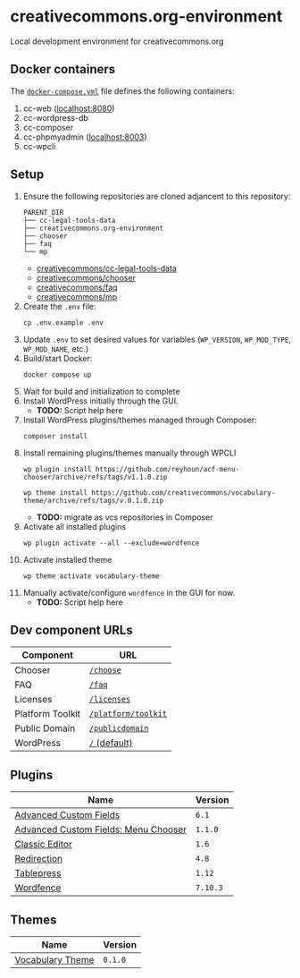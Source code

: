 # creativecommons.org-environment

Local development environment for creativecommons.org


## Docker containers

The [`docker-compose.yml`](docker-comose.yml) file defines the following
containers:

1. cc-web ([localhost:8080](http://localhost:8080/))
2. cc-wordpress-db
3. cc-composer
4. cc-phpmyadmin ([localhost:8003](http://localhost:8003/))
5. cc-wpcli


## Setup

1. Ensure the following repositories are cloned adjancent to this repository:
    ```
    PARENT_DIR
    ├── cc-legal-tools-data
    ├── creativecommons.org-environment
    ├── chooser
    ├── faq
    └── mp
    ```
   - [creativecommons/cc-legal-tools-data][gh-cc-legal-tools-data]
   - [creativecommons/chooser][gh-chooser]
   - [creativecommons/faq][gh-faq]
   - [creativecommons/mp][gh-mp]
2. Create the `.env` file:
    ```shell
    cp .env.example .env
    ```
3. Update `.env` to set desired values for variables (`WP_VERSION`,
   `WP_MOD_TYPE`, `WP_MOD_NAME`, etc.)
4. Build/start Docker:
    ```shell
    docker compose up
    ```
5. Wait for build and initialization to complete
6. Install WordPress initially through the GUI. 
    - **TODO:** Script help here
7. Install WordPress plugins/themes managed through Composer:
    ```shell
    composer install
    ```
8. Install remaining plugins/themes manually through WPCLI
    ```shell
    wp plugin install https://github.com/reyhoun/acf-menu-chooser/archive/refs/tags/v1.1.0.zip

    wp theme install https://github.com/creativecommons/vocabulary-theme/archive/refs/tags/v.0.1.0.zip
    ```
    - **TODO:** migrate as vcs repositories in Composer
9. Activate all installed plugins
    ```shell
    wp plugin activate --all --exclude=wordfence
    ```
10. Activate installed theme
    ```shell
    wp theme activate vocabulary-theme
    ```
11. Manually activate/configure `wordfence` in the GUI for now.
    - **TODO:** Script help here

[gh-cc-legal-tools-data]: https://github.com/creativecommons/cc-legal-tools-data
[gh-chooser]: https://github.com/creativecommons/chooser
[gh-faq]: https://github.com/creativecommons/faq
[gh-mp]: https://github.com/creativecommons/mp


## Dev component URLs

| Component        | URL                           |
| ---------------- | ----------------------------- |
| Chooser          | [`/choose`][dev-choose]       |
| FAQ              | [`/faq`][dev-faq]             |
| Licenses         | [`/licenses`][dev-licenses]   |
| Platform Toolkit | [`/platform/toolkit`][dev-mp] |
| Public Domain    | [`/publicdomain`][dev-public] |
| WordPress        | [`/` (default)][dev-wp]       |

[dev-choose]: http://localhost:8080/choose
[dev-faq]: http://localhost:8080/faq
[dev-licenses]: http://localhost:8080/licenses
[dev-mp]: http://localhost:8080/platform/toolkit
[dev-public]: http://localhost:8080/publicdomain
[dev-wp]: http://localhost:8080/


## Plugins

| Name                                                     | Version  |
| -------------------------------------------------------- | -------- |
| [Advanced Custom Fields][adv-custom-fields]              | `6.1`   |
| [Advanced Custom Fields: Menu Chooser][acf-menu-chooser] | `1.1.0` |
| [Classic Editor][classic-editor]                         | `1.6`   |
| [Redirection][redirection]                               | `4.8` |
| [Tablepress][tablepress]                                 | `1.12` |
| [Wordfence][wordfence]                                   | `7.10.3` |


[adv-custom-fields]: https://wordpress.org/plugins/advanced-custom-fields/
[acf-menu-chooser]: https://github.com/reyhoun/acf-menu-chooser
[classic-editor]: https://wordpress.org/plugins/classic-editor/
[redirection]: https://wordpress.org/plugins/redirection/
[tablepress]: https://wordpress.org/plugins/tablepress/
[wordfence]: https://wordpress.org/plugins/wordfence/


## Themes

| Name                                                     | Version  |
| -------------------------------------------------------- | -------- |
| [Vocabulary Theme][vocabulary-theme]                     | `0.1.0`  |


[vocabulary-theme]: https://github.com/creativecommons/vocabulary-theme